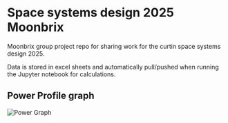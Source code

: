 # Space systems design 2025 Moonbrix
Moonbrix group project repo for sharing work for the curtin space systems design 2025.

Data is stored in excel sheets and automatically pull/pushed when running the Jupyter notebook for calculations.

## Power Profile graph
![Power Graph]("Mission_power_profile.png")